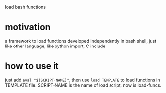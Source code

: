 load bash functions

# motivation
a framework to load functions developed independently in bash shell, just like other language, like python import, C include

# how to use it
just add `eval "$(SCRIPT-NAME)"`, then use `load TEMPLATE` to load functions in TEMPLATE file. SCRIPT-NAME is the name of load script, now is load-funcs.